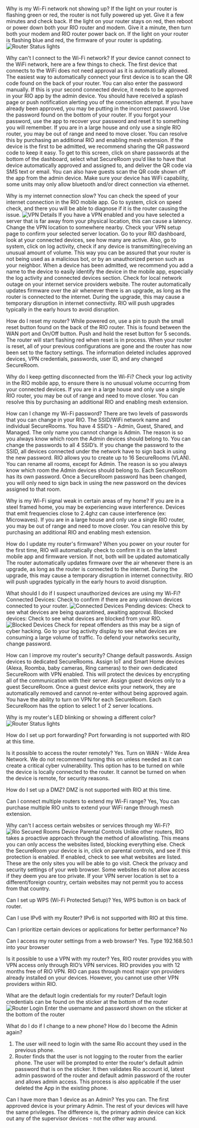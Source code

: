 Why is my Wi-Fi network not showing up?
If the light on your router is flashing green or red, the router is not fully powered up yet. Give it a few minutes and check back.
If the light on your router stays on red, then reboot or power down both your RIO router and modem. Give it a minute, then turn both your modem and RIO router power back on.
If the light on your router is flashing blue and red, the firmware of your router is updating.
![Router Status lights](https://www.enegel.ai/bot/rio/images/media/image7.jpeg)


Why can't I connect to the Wi-Fi network?
If your device cannot connect to the WiFi network, here are a few things to check.
The first device that connects to the WiFi does not need approval as it is automatically allowed. The easiest way to automatically connect your first device is to scan the QR code found on the back of your router. You can also enter the password manually.
If this is your second connected device, it needs to be approved in your RIO app by the admin device. You should have received a splash page or push notification alerting you of the connection attempt.
If you have already been approved, you may be putting in the incorrect password. Use the password found on the bottom of your router. If you forgot your password, use the app to recover your password and reset it to something you will remember.
If you are in a large house and only use a single RIO router, you may be out of range and need to move closer. You can resolve this by purchasing an additional RIO and enabling mesh extension.
If the device is the first to be admitted, we recommend sharing the QR password code to keep it easy. To get to this screen, click on share passwords at the bottom of the dashboard, select what SecureRoom you’d like to have that device automatically approved and assigned to, and deliver the QR code via SMS text or email. You can also have guests scan the QR code shown off the app from the admin device.
Make sure your device has WiFi capability, some units may only allow bluetooth and/or direct connection via ethernet.


Why is my internet connection slow?
You can check the speed of your internet connection in the RIO mobile app. Go to system, click on speed check, and there you will be able to diagnose if it is the router causing the issue.
![VPN Details](https://www.enegel.ai/bot/rio/images/media/image27.jpeg)
If you have a VPN enabled and you have selected a server that is far away from your physical location, this can cause a latency.
Change the VPN location to somewhere nearby. Check your VPN setup page to confirm your selected server location.
Go to your RIO dashboard, look at your connected devices, see how many are active. Also, go to system, click on log activity, check if any device is transmitting/receiving an unusual amount of volume. This way you can be assured that your router is not being used as a malicious bot, or by an unauthorized person such as your neighbor.
When a device has been admitted, we recommend you add a name to the device to easily identify the device in the mobile app, especially the log activity and connected devices section.
Check for local network outage on your internet service providers website.
The router automatically updates firmware over the air whenever there is an upgrade, as long as the router is connected to the internet. During the upgrade, this may cause a temporary disruption in internet connectivity. RIO will push upgrades typically in the early hours to avoid disruption.


How do I reset my router?
While powered on, use a pin to push the small reset button found on the back of the RIO router. This is found between the WAN port and On/Off button. Push and hold the reset button for 5 seconds. The router will start flashing red when reset is in process.
When your router is reset, all of your previous configurations are gone and the router has now been set to the factory settings.
The information deleted includes approved devices, VPN credentials, passwords, user ID, and any changed SecureRoom.


Why do I keep getting disconnected from the Wi-Fi?
Check your log activity in the RIO mobile app, to ensure there is no unusual volume occurring from your connected devices.
If you are in a large house and only use a single RIO router, you may be out of range and need to move closer. You can resolve this by purchasing an additional RIO and enabling mesh extension.


How can I change my Wi-Fi password?
There are two levels of passwords that you can change in your RIO. The SSID/WiFi network name and individual SecureRooms.
You have 4 SSID’s - Admin, Guest, Shared, and Managed.
The only name you cannot change is Admin. The reason is so you always know which room the Admin devices should belong to.
You can change the passwords to all 4 SSID’s. If you change the password to the SSID, all devices connected under the network have to sign back in using the new password.
RIO allows you to create up to 16 SecureRooms (VLAN). You can rename all rooms, except for Admin. The reason is so you always know which room the Admin devices should belong to.
Each SecureRoom has its own password. Once a SecureRoom password has been changed, you will only need to sign back in using the new password on the devices assigned to that room.


Why is my Wi-Fi signal weak in certain areas of my home?
If you are in a steel framed home, you may be experiencing wave interference. Devices that emit frequencies close to 2.4ghz can cause interference (ex: Microwaves).
If you are in a large house and only use a single RIO router, you may be out of range and need to move closer. You can resolve this by purchasing an additional RIO and enabling mesh extension.


How do I update my router's firmware?
When you power on your router for the first time, RIO will automatically check to confirm it is on the latest mobile app and firmware version. If not, both will be updated automatically
The router automatically updates firmware over the air whenever there is an upgrade, as long as the router is connected to the internet. During the upgrade, this may cause a temporary disruption in internet connectivity. RIO will push upgrades typically in the early hours to avoid disruption.


What should I do if I suspect unauthorized devices are using my Wi-Fi?
Connected Devices: Check to confirm if there are any unknown devices connected to your router.
![Connected Devices](https://www.enegel.ai/bot/rio/images/media/image32.jpeg)
Pending devices: Check to see what devices are being quarantined, awaiting approval.
Blocked devices: Check to see what devices are blocked from your RIO.
![Blocked Devices](https://www.enegel.ai/bot/rio/images/media/image33.jpeg)
Check for repeat offenders as this may be a sign of cyber hacking.
Go to your log activity display to see what devices are consuming a large volume of traffic.
To defend your networks security, change password.


How can I improve my router's security?
Change default passwords.
Assign devices to dedicated SecureRooms. Assign IoT and Smart Home devices (Alexa, Roomba, baby cameras, Ring cameras) to their own dedicated SecureRoom with VPN enabled. This will protect the devices by encrypting all of the communication with their server.
Assign guest devices only to a guest SecureRoom. Once a guest device exits your network, they are automatically removed and cannot re-enter without being approved again.
You have the ability to turn on VPN for each SecureRoom. Each SecureRoom has the option to select 1 of 2 server locations.


Why is my router's LED blinking or showing a different color?
![Router Status lights](https://www.enegel.ai/bot/rio/images/media/image7.jpeg)


How do I set up port forwarding?
Port forwarding is not supported with RIO at this time.


Is it possible to access the router remotely?
Yes. Turn on WAN - Wide Area Network.
We do not recommend turning this on unless needed as it can create a critical cyber vulnerability.
This option has to be turned on while the device is locally connected to the router. It cannot be turned on when the device is remote, for security reasons.


How do I set up a DMZ?
DMZ is not supported with RIO at this time.


Can I connect multiple routers to extend my Wi-Fi range?
Yes, You can purchase multiple RIO units to extend your WiFi range through mesh extension.


Why can't I access certain websites or services through my Wi-Fi?
![Rio Secured Rooms Device Parental Controls](https://www.enegel.ai/bot/rio/images/media/image22.jpeg)
Unlike other routers, RIO takes a proactive approach through the method of allowlisting. This means you can only access the websites listed, blocking everything else.
Check the SecureRoom your device is in, click on parental controls, and see if this protection is enabled. If enabled, check to see what websites are listed. These are the only sites you will be able to go visit.
Check the privacy and security settings of your web browser. Some websites do not allow access if they deem you are too private.
If your VPN server location is set to a different/foreign country, certain websites may not permit you to access from that country.



Can I set up WPS (Wi-Fi Protected Setup)?
Yes, WPS button is on back of router.


Can I use IPv6 with my Router?
IPv6 is not supported with RIO at this time.


Can I prioritize certain devices or applications for better performance?
No


Can I access my router settings from a web browser?
Yes. Type 192.168.50.1 into your browser


Is it possible to use a VPN with my router?
Yes, RIO router provides you with VPN access only through RIO’s VPN services. RIO provides you with 12 months free of RIO VPN.
RIO can pass through most major vpn providers already installed on your devices. However, you cannot use other VPN providers within RIO.


What are the default login credentials for my router?
Default login credentials can be found on the sticker at the bottom of the router 
![Router Login Enter the username and password shown on the sticker at the bottom of the router](https://www.enegel.ai/bot/rio/images/media/image10.jpeg)


What do I do if I change to a new phone? How do I become the Admin again?
1) The user will need to login with the same Rio account they used in the previous phone.
2) Router finds that the user is not logging to the router from the earlier phone. The user will be prompted to enter the router's default admin password that is on the sticker.  It then validates Rio account id, latest admin password of the router and default admin password of the router  and allows admin access.
This process is also applicable if the user deleted the App in the existing phone.


Can I have more than 1 device as an Admin?
Yes you can. The first approved device is your primary Admin.
The rest of your devices will have the same privileges. The difference is, the primary admin device can kick out any of the supervisor devices - not the other way around.
